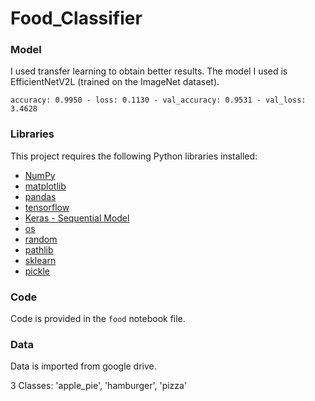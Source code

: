 # Food_Classifier

### Model
I used transfer learning to obtain better results. The model I used is EfficientNetV2L (trained on the ImageNet dataset).

`accuracy: 0.9950 - loss: 0.1130 - val_accuracy: 0.9531 - val_loss: 3.4628`


### Libraries

This project requires the following Python libraries installed:

- [NumPy](http://www.numpy.org/)
- [matplotlib](http://matplotlib.org/)
- [pandas](https://pandas.pydata.org/)
- [tensorflow](https://www.tensorflow.org/)
- [Keras - Sequential Model](https://keras.io/guides/sequential_model/)
- [os](https://docs.python.org/3/library/os.html)
- [random](https://docs.python.org/3/library/random.html)
- [pathlib](https://docs.python.org/3/library/pathlib.html)
- [sklearn](https://scikit-learn.org/stable/)
- [pickle](https://docs.python.org/3/library/pickle.html)


### Code

Code is provided in the `food` notebook file.


### Data

Data is imported from google drive.

3 Classes: 'apple_pie', 'hamburger', 'pizza'
